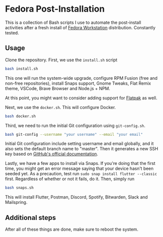 # Fedora Post-Installation

This is a collection of Bash scripts I use to automate the post-install activities after a fresh install of [Fedora Workstation](https://getfedora.org/en/) distribution. Constantly tested.

## Usage

Clone the repository. First, we use the `install.sh` script

```bash
bash install.sh
```

This one will run the system-wide upgrade, configure RPM Fusion (free and non-free repositories), install Snaps support, Gnome Tweaks, Flat Remix theme, VSCode, Brave Browser and Node.js + NPM.

At this point, you might want to consider adding support for [Flatpak](https://www.flatpak.org/) as well.

Next, we use the `docker.sh`. This will configure Docker.

```bash
bash docker.sh
```

Third, we need to run the initial Git configuration using `git-config.sh`.

```bash
bash git-config --username "your username" --email "your email"
```

Initial Git configuration include setting username and email globally, and it also sets the default branch name to "master". Then it generates a new SSH key based on [GitHub's official documentation](https://docs.github.com/en/authentication/connecting-to-github-with-ssh/generating-a-new-ssh-key-and-adding-it-to-the-ssh-agent).

Lastly, we have a few apps to install via Snaps. If you're doing that the first time, you might get an error message saying that your device hasn't been seeded yet. As a precaution, test run `sudo snap install flutter --classic` first. Regardless of whether or not it fails, do it. Then, simply run

```bash
bash snaps.sh
```

This will install Flutter, Postman, Discord, Spotify, Bitwarden, Slack and Mailspring.

## Additional steps

After all of these things are done, make sure to reboot the system.
